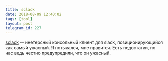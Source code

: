 ```yaml
---
title: sclack
date: 2018-08-09 12:40:02
tags: [tool]
layout: post
telegram_id: 227
---
```


[sclack](https://github.com/haskellcamargo/sclack) -- инетерсный консольный клиент для slack, позиционирующийся как самый ужасный. Я потыкался, мне нравится. Есть недостатки, но нас ведь честно предупредили, что он ужасный.
